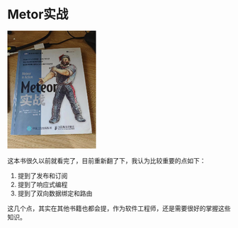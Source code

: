 # Metor实战

<img src="./image.png" width="200">

这本书很久以前就看完了，目前重新翻了下，我认为比较重要的点如下：

1. 提到了发布和订阅
2. 提到了响应式编程
3. 提到了双向数据绑定和路由

这几个点，其实在其他书籍也都会提，作为软件工程师，还是需要很好的掌握这些知识。
